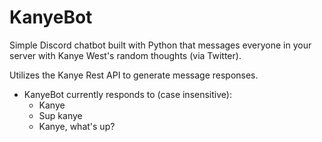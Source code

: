 # KanyeBot
Simple Discord chatbot built with Python that messages everyone in your server with Kanye West's random thoughts (via Twitter).

Utilizes the Kanye Rest API to generate message responses.

* KanyeBot currently responds to (case insensitive):
  - Kanye
  - Sup kanye
  - Kanye, what's up?
